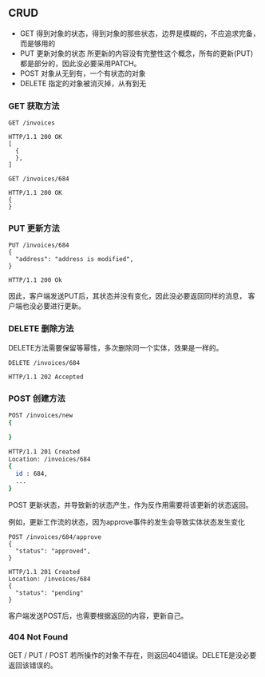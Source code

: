 
## CRUD

* GET 得到对象的状态，得到对象的那些状态，边界是模糊的，不应追求完备，而是够用的
* PUT 更新对象的状态
  所更新的内容没有完整性这个概念，所有的更新(PUT)都是部分的，因此没必要采用PATCH。
* POST 对象从无到有，一个有状态的对象
* DELETE 指定的对象被消灭掉，从有到无

### GET 获取方法

```
GET /invoices

HTTP/1.1 200 OK
[
  {
  },
]  
```

```
GET /invoices/684

HTTP/1.1 200 OK
{
}
```

### PUT 更新方法

```
PUT /invoices/684
{
  "address": "address is modified",
}

HTTP/1.1 200 Ok
```
因此，客户端发送PUT后，其状态并没有变化，因此没必要返回同样的消息，
客户端也没必要进行更新。

### DELETE 删除方法

DELETE方法需要保留等幂性，多次删除同一个实体，效果是一样的。
```
DELETE /invoices/684

HTTP/1.1 202 Accepted
```

### POST 创建方法

```sh
POST /invoices/new
{

}

HTTP/1.1 201 Created
Location: /invoices/684
{
  id : 684,
  ...
}
```
POST 更新状态，并导致新的状态产生，作为反作用需要将该更新的状态返回。

例如，更新工作流的状态，因为approve事件的发生会导致实体状态发生变化
```
POST /invoices/684/approve
{
  "status": "approved",
}

HTTP/1.1 201 Created
Location: /invoices/684
{
  "status": "pending"
}
```
客户端发送POST后，也需要根据返回的内容，更新自己。


### 404 Not Found

GET / PUT / POST 若所操作的对象不存在，则返回404错误。DELETE是没必要返回该错误的。
